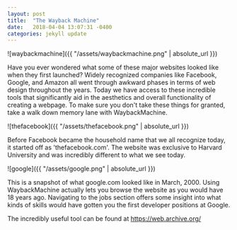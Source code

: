 ```yaml
---
layout: post
title:  "The Wayback Machine"
date:   2018-04-04 13:07:31 -0400
categories: jekyll update
---
```


![waybackmachine]({{ "/assets/waybackmachine.png" | absolute_url }})

Have you ever wondered what some of these major websites looked like when they first launched? Widely recognized companies
like Facebook, Google, and Amazon all went through awkward phases in terms of web design throughout the years. Today we
have access to these incredible tools that significantly aid in the aesthetics and overall functionality of creating a
webpage. To make sure you don't take these things for granted, take a walk down memory lane with WaybackMachine.

![thefacebook]({{ "/assets/thefacebook.png" | absolute_url }})

Before Facebook became the household name that we all recognize today, it started off as 'thefacebook.com'. The website
was exclusive to Harvard University and was incredibly different to what we see today.

![google]({{ "/assets/google.png" | absolute_url }})

This is a snapshot of what google.com looked like in March, 2000. Using WaybackMachine actually lets you browse the website as you would have 18 years ago. Navigating to the jobs section offers some insight into what kinds of skills would have gotten you the first developer positions at Google.

The incredibly useful tool can be found at https://web.archive.org/

[jekyll-docs]: https://jekyllrb.com/docs/home
[jekyll-gh]: https://github.com/jekyll/jekyll
[jekyll-talk]: https://talk.jekyllrb.com/
